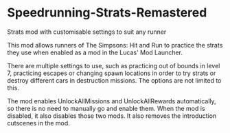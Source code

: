 # Speedrunning-Strats-Remastered
Strats mod with customisable settings to suit any runner

This mod allows runners of The Simpsons: Hit and Run to practice the strats they use when enabled as a mod in the Lucas' Mod Launcher. 

There are multiple settings to use, such as practicing out of bounds in level 7, practicing escapes or changing spawn locations in order to try strats or destroy different cars in destruction missions. The options are not limited to this. 

The mod enables UnlockAllMissions and UnlockAllRewards automatically, so there is no need to manually go and enable them. When the mod is disabled, it also disables those two mods. It also removes the introduction cutscenes in the mod.
